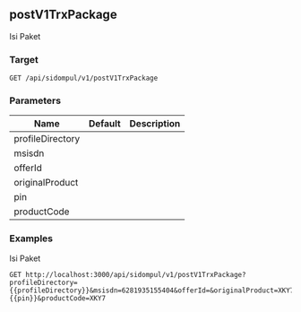## postV1TrxPackage
Isi Paket

### Target
```
GET /api/sidompul/v1/postV1TrxPackage
```

### Parameters
Name | Default | Description
--- | --- | ---
profileDirectory||
msisdn||
offerId||
originalProduct||
pin||
productCode||



### Examples
Isi Paket
```
GET http://localhost:3000/api/sidompul/v1/postV1TrxPackage?profileDirectory={{profileDirectory}}&msisdn=6281935155404&offerId=&originalProduct=XKY7&pin={{pin}}&productCode=XKY7
```

